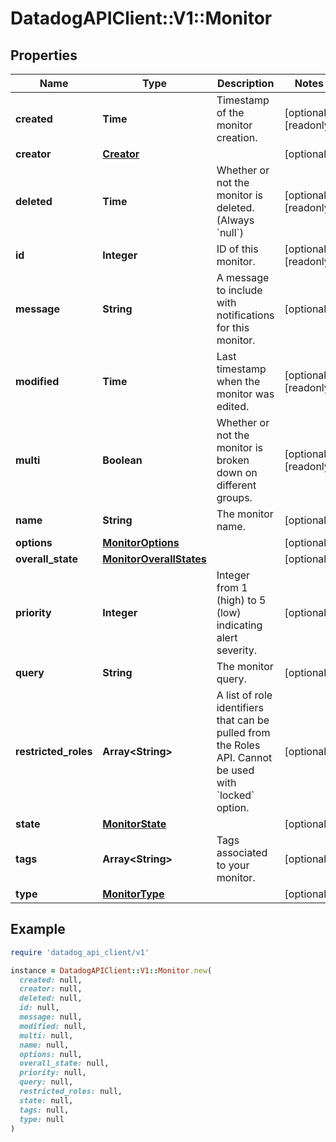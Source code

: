 # DatadogAPIClient::V1::Monitor

## Properties

| Name | Type | Description | Notes |
| ---- | ---- | ----------- | ----- |
| **created** | **Time** | Timestamp of the monitor creation. | [optional][readonly] |
| **creator** | [**Creator**](Creator.md) |  | [optional] |
| **deleted** | **Time** | Whether or not the monitor is deleted. (Always &#x60;null&#x60;) | [optional][readonly] |
| **id** | **Integer** | ID of this monitor. | [optional][readonly] |
| **message** | **String** | A message to include with notifications for this monitor. | [optional] |
| **modified** | **Time** | Last timestamp when the monitor was edited. | [optional][readonly] |
| **multi** | **Boolean** | Whether or not the monitor is broken down on different groups. | [optional][readonly] |
| **name** | **String** | The monitor name. | [optional] |
| **options** | [**MonitorOptions**](MonitorOptions.md) |  | [optional] |
| **overall_state** | [**MonitorOverallStates**](MonitorOverallStates.md) |  | [optional] |
| **priority** | **Integer** | Integer from 1 (high) to 5 (low) indicating alert severity. | [optional] |
| **query** | **String** | The monitor query. | [optional] |
| **restricted_roles** | **Array&lt;String&gt;** | A list of role identifiers that can be pulled from the Roles API. Cannot be used with &#x60;locked&#x60; option. | [optional] |
| **state** | [**MonitorState**](MonitorState.md) |  | [optional] |
| **tags** | **Array&lt;String&gt;** | Tags associated to your monitor. | [optional] |
| **type** | [**MonitorType**](MonitorType.md) |  | [optional] |

## Example

```ruby
require 'datadog_api_client/v1'

instance = DatadogAPIClient::V1::Monitor.new(
  created: null,
  creator: null,
  deleted: null,
  id: null,
  message: null,
  modified: null,
  multi: null,
  name: null,
  options: null,
  overall_state: null,
  priority: null,
  query: null,
  restricted_roles: null,
  state: null,
  tags: null,
  type: null
)
```

